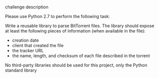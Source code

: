 challenge description


Please use Python 2.7 to perform the following task:
 
Write a reusable library to parse BitTorrent files. The library should expose at least the following pieces of information (when available in the file):
- creation date
- client that created the file
- the tracker URL
- the name, length, and checksum of each file described in the torrent

No third-party libraries should be used for this project, only the Python standard library